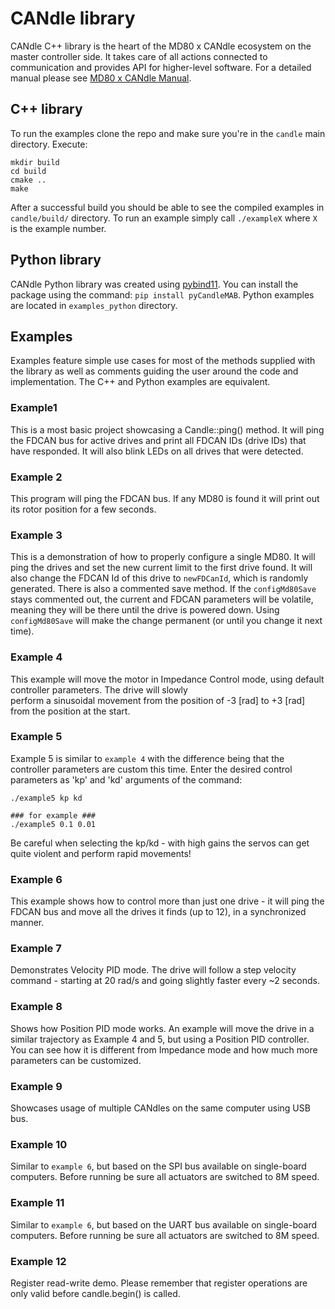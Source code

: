 # CANdle library 
CANdle C++ library is the heart of the MD80 x CANdle ecosystem on the master controller side. 
It takes care of all actions connected to communication and provides API for higher-level software. For a detailed manual please see [MD80 x CANdle Manual](https://www.mabrobotics.pl/servos/manual).
 
## C++ library
To run the examples clone the repo and make sure you're in the `candle` main directory. Execute:
```
mkdir build
cd build 
cmake ..
make
```
After a successful build you should be able to see the compiled examples in `candle/build/` directory. 
To run an example simply call `./exampleX` where `X` is the example number. 
 
## Python library
CANdle Python library was created using [pybind11](https://github.com/pybind/pybind11). 
You can install the package using the command:
`pip install pyCandleMAB`. Python examples are located in `examples_python` directory. 
 
## Examples
Examples feature simple use cases for most of the methods supplied with the library as well as comments guiding the user 
around the code and implementation. The C++ and Python examples are equivalent. 
 
### Example1
This is a most basic project showcasing a Candle::ping() method. It will ping the FDCAN bus for active drives and print 
all FDCAN IDs (drive IDs) that have responded. It will also blink LEDs on all drives that were detected.
 
### Example 2
This program will ping the FDCAN bus. If any MD80 is found it will print out its rotor position for a few seconds.
 
### Example 3
This is a demonstration of how to properly configure a single MD80. It will ping the drives and set the new current limit 
to the first drive found. It will also change the FDCAN Id of this drive to ```newFDCanId```, which is randomly generated.
There is also a commented save method. If the ```configMd80Save``` stays commented out, the current and FDCAN parameters will be volatile, 
meaning they will be there until the drive is powered down. Using ```configMd80Save``` will make the change permanent 
(or until you change it next time).
 
### Example 4
This example will move the motor in Impedance Control mode, using default controller parameters. The drive will slowly  
perform a sinusoidal movement from the position of -3 [rad] to +3 [rad] from the position at the start.
 
### Example 5
Example 5 is similar to `example 4` with the difference being that the controller parameters are custom this time. Enter the desired control parameters as 'kp' and 'kd' arguments of the command:
```
./example5 kp kd
 
### for example ###
./example5 0.1 0.01
```
Be careful when selecting the kp/kd - with high gains the servos can get quite violent and perform rapid movements!
 
### Example 6 
This example shows how to control more than just one drive - it will ping the FDCAN bus and move all the drives it finds
(up to 12), in a synchronized manner. 
 
### Example 7
Demonstrates Velocity PID mode. The drive will follow a step velocity command - starting at 20 rad/s and going slightly 
faster every ~2 seconds.
 
### Example 8
Shows how Position PID mode works. An example will move the drive in a similar trajectory as Example 4 and 5, but using
a Position PID controller. You can see how it is different from Impedance mode and how much more parameters can be
customized.
 
### Example 9
Showcases usage of multiple CANdles on the same computer using USB bus. 
 
### Example 10
Similar to `example 6`, but based on the SPI bus available on single-board computers. Before running be sure all actuators are switched to 8M speed. 
 
### Example 11
Similar to `example 6`, but based on the UART bus available on single-board computers. Before running be sure all actuators are switched to 8M speed. 
 
### Example 12
Register read-write demo. Please remember that register operations are only valid before candle.begin() is called. 

 
